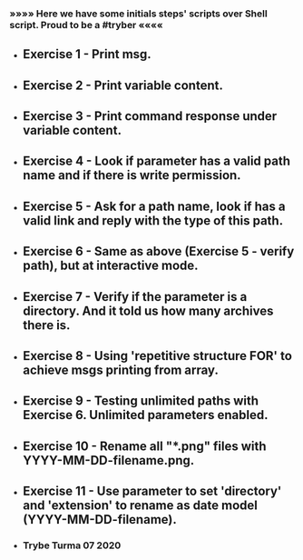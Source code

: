 <h3>»»»»  Here we have some initials steps' scripts over Shell script. Proud to be a #tryber  «««« </h3>
<ul> 
<li><h2>Exercise 1 - Print msg.</h2></li>
<li><h2>Exercise 2 - Print variable content.</li></h2> 
<li><h2>Exercise 3 - Print command response under variable content. </li></h2>
<li><h2>Exercise 4 - Look if parameter has a valid path name and if there is write permission. </li></h2>
<li><h2>Exercise 5 - Ask for a path name, look if has a valid link and reply with the type of this path.</li></h2>
<li><h2>Exercise 6 - Same as above (Exercise 5 - verify path), but at interactive mode.</li></h2>
<li><h2>Exercise 7 - Verify if the parameter is a directory. And it told us how many archives there is.</li></h2>
<li><h2>Exercise 8 - Using 'repetitive structure FOR' to achieve msgs printing from array.</li></h2>
<li><h2>Exercise 9 - Testing unlimited paths with Exercise 6. Unlimited parameters enabled.</li></h2>
<li><h2>Exercise 10 - Rename all "*.png" files with YYYY-MM-DD-filename.png.</li></h2>
<li><h2>Exercise 11 - Use parameter to set 'directory' and 'extension' to rename as date model (YYYY-MM-DD-filename).</li></h2>

<li><h3>Trybe Turma 07 2020 </li></h3>
</ul>
